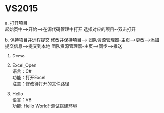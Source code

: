 # VS2015
a. 打开项目<br/>
起始页中-->开始-->在源代码管理中打开
选择对应的项目--双击打开

b. 保持项目并远程提交
修改并保持项目-->
团队资源管理器-主页-->更改-->添加提交信息-->提交到本地
团队资源管理器-主页-->同步-->推送


1. Demo<br/>

2. Excel_Open<br/>
语言：C#<br/>
功能：打开Excel<br/>
注意：修改待打开的文件路径<br/>

3. Hello<br/>
语言：VB<br/>
功能: Hello World!-测试搭建环境<br/>









